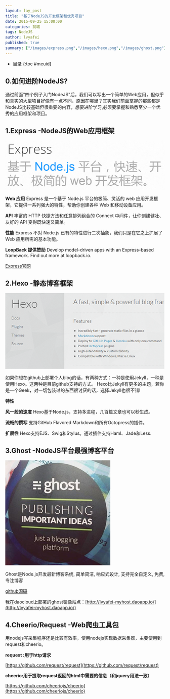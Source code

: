 ```yaml
---
layout: lay_post
title: "基于NodeJS的开发框架和优秀项目"
date: 2015-09-25 15:00:00
categories: 前端
tags: NodeJS
author: lvyafei
published: true
summary: ["/images/express.png","/images/hexo.png","/images/ghost.png"]
---
```


* 目录
{:toc #meuid}

## 0.如何进阶NodeJS?

通过前面"四个例子入门NodeJS"后，我们可以写出一个简单的Web应用，但似乎和真实的大型项目好像有一点不同，原因在哪里？其实我们前面掌握的那些都是NodeJS比较基础但很重要的内容，想要进阶学习,必须要掌握和熟悉至少一个优秀的应用框架和项目。
<!-- more -->

## 1.Express -NodeJS的Web应用框架

![](/images/express.png)

**Web 应用**
Express 是一个基于 Node.js 平台的极简、灵活的 web 应用开发框架，它提供一系列强大的特性，帮助你创建各种 Web 和移动设备应用。

**API**
丰富的 HTTP 快捷方法和任意排列组合的 Connect 中间件，让你创建健壮、友好的 API 变得既快速又简单。

**性能**
Express 不对 Node.js 已有的特性进行二次抽象，我们只是在它之上扩展了 Web 应用所需的基本功能。

**LoopBack 提供赞助**
Develop model-driven apps with an Express-based framework.
Find out more at loopback.io.

[Express官网](http://www.expressjs.com.cn/)

## 2.Hexo -静态博客框架

![](/images/hexo.png)

如果你想在github上部署个人blog的话，有两种方式：一种是使用Jekyll，一种是使用Hexo。这两种是目前github支持的方式。
Hexo比Jekyll有更多的主题，若你是一个Geek，对一切包装过的东西很讨厌的话，选择Jekyll也很不错!

**特性**

**风一般的速度**
Hexo基于Node.js，支持多进程，几百篇文章也可以秒生成。

**流畅的撰写**
支持GitHub Flavored Markdown和所有Octopress的插件。

**扩展性**
Hexo支持EJS、Swig和Stylus。通过插件支持Haml、Jade和Less.

## 3.Ghost -NodeJS平台最强博客平台

![](/images/ghost.png)

Ghost是Node.js开发最新博客系统, 简单简洁, 响应式设计, 支持完全自定义, 免费, 专注博客

[github源码](https://github.com/TryGhost/ghost)

我在daocloud上部署的ghost镜像站点：[http://lvyafei-myhost.daoapp.io/](http://lvyafei-myhost.daoapp.io/)

## 4.Cheerio/Request -Web爬虫工具包

用nodejs写采集程序还是比较有效率，使用nodejs实现数据采集器，主要使用到request和cheerio。

**request :用于http请求**

[https://github.com/request/request](https://github.com/request/request)

**cheerio:用于提取request返回的html中需要的信息（和jquery用法一致）**

[https://github.com/cheeriojs/cheerio](https://github.com/cheeriojs/cheerio)
